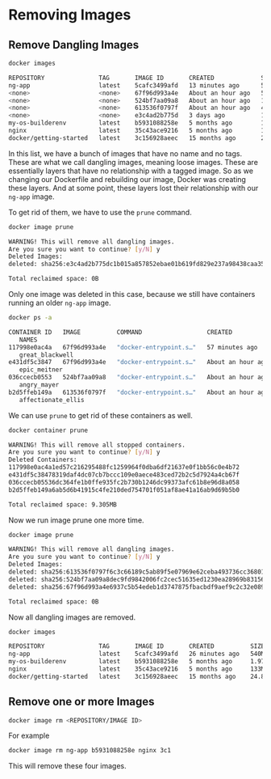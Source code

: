 # Removing Images
## Remove Dangling Images
```bash 
docker images

REPOSITORY               TAG       IMAGE ID       CREATED             SIZE
ng-app                   latest    5cafc3499afd   13 minutes ago      540MB
<none>                   <none>    67f96d993a4e   About an hour ago   539MB
<none>                   <none>    524bf7aa09a8   About an hour ago   118MB
<none>                   <none>    613536f0797f   About an hour ago   481MB
<none>                   <none>    e3c4ad2b775d   3 days ago          118MB
my-os-builderenv         latest    b5931088258e   5 months ago        1.97GB
nginx                    latest    35c43ace9216   5 months ago        133MB
docker/getting-started   latest    3c156928aeec   15 months ago       24.8MB
```
In this list, we have a bunch of images that have no name and no tags. These are what we call dangling images, meaning loose images. These are essentially layers that have no relationship with a tagged image. So as we changing our Dockerfile and rebuilding our image, Docker was creating these layers. And at some point, these layers lost their relationship with our `ng-app` image. 

To get rid of them, we have to use the `prune` command.
```bash
docker image prune

WARNING! This will remove all dangling images.
Are you sure you want to continue? [y/N] y
Deleted Images:
deleted: sha256:e3c4ad2b775dc1b015a857852ebae01b619fd829e237a98438caa35bfd5499a9

Total reclaimed space: 0B
```

Only one image was deleted in this case, because we still have containers running an older `ng-app` image. 

```bash
docker ps -a

CONTAINER ID   IMAGE          COMMAND                  CREATED             STATUS                         PORTS  
   NAMES
117998e0ac4a   67f96d993a4e   "docker-entrypoint.s…"   57 minutes ago      Exited (0) 40 minutes ago
   great_blackwell
e431df5c3847   67f96d993a4e   "docker-entrypoint.s…"   About an hour ago   Exited (0) About an hour ago
   epic_meitner
036ccecb0553   524bf7aa09a8   "docker-entrypoint.s…"   About an hour ago   Exited (0) About an hour ago
   angry_mayer
b2d5ffeb149a   613536f0797f   "docker-entrypoint.s…"   About an hour ago   Exited (0) About an hour ago
   affectionate_ellis
```

We can use `prune` to get rid of these containers as well.

```bash
docker container prune

WARNING! This will remove all stopped containers.
Are you sure you want to continue? [y/N] y
Deleted Containers:
117998e0ac4a1ed57c216295488fc1259964f0dba6df21637e0f1bb56c0e4b72
e431df5c38478319daf4dc07cb7bccc109e0aece483ced72b2c5d7924a4cb67f
036ccecb05536dc364fe1b0ffe935fc2b730b1246dc99373afc61b8e96d8a058
b2d5ffeb149a6ab5d6b41915c4fe210ded754701f051af8ae41a16ab9d69b5b0

Total reclaimed space: 9.305MB
```

Now we run image prune one more time.

```bash
docker image prune

WARNING! This will remove all dangling images.
Are you sure you want to continue? [y/N] y
Deleted Images:
deleted: sha256:613536f0797f6c3c66189c5ab89f5e07969e62ceba493736cc3680136fc45e61
deleted: sha256:524bf7aa09a8dec9fd9842006fc2cec51635ed1230ea28969b83156d0dce4753
deleted: sha256:67f96d993a4e6937c5b54edeb1d3747875fbacbdf9aef9c2c32e08994d91b1a9

Total reclaimed space: 0B
```

Now all dangling images are removed.

```bash
docker images

REPOSITORY               TAG       IMAGE ID       CREATED          SIZE
ng-app                   latest    5cafc3499afd   26 minutes ago   540MB
my-os-builderenv         latest    b5931088258e   5 months ago     1.97GB
nginx                    latest    35c43ace9216   5 months ago     133MB
docker/getting-started   latest    3c156928aeec   15 months ago    24.8MB
```

## Remove one or more Images
```bash
docker image rm <REPOSITORY/IMAGE ID>
```

For example
```bash
docker image rm ng-app b5931088258e nginx 3c1
```
This will remove these four images.